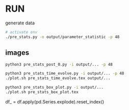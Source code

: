 # RUN

generate data

```sh
# activate env
./pre_stats.py -o output/parameter_statistic -p 48
```

## images

```sh
python3 pre_stats_post_0.py -i output/... -p 48

python3 pre_stats_time_evolve.py -i output/... -p 48
./plot.sh pre_stats_time_evolve.tex output/...

python3 pre_stats_box_plot.py -i output/...
./plot.sh pre_stats_box_plot.tex
```

df\_ = df.apply(pd.Series.explode).reset_index()
